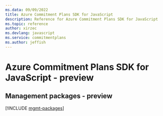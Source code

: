 ```yaml
---
ms.data: 09/09/2022
title: Azure Commitment Plans SDK for JavaScript
description: Reference for Azure Commitment Plans SDK for JavaScript
ms.topic: reference
author: xirzec
ms.devlang: javascript
ms.service: commitmentplans
ms.author: jeffish
---
```

# Azure Commitment Plans SDK for JavaScript - preview

## Management packages - preview
[!INCLUDE [mgmt-packages](commitment-plans-mgmt-index.md)]